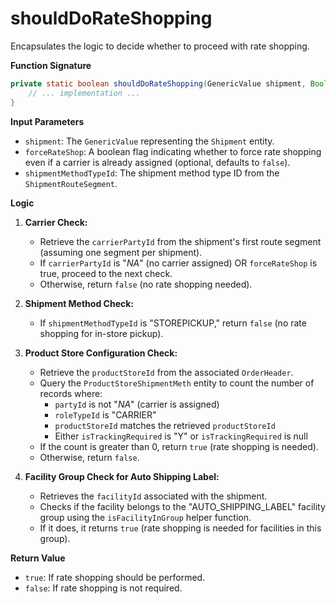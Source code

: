# shouldDoRateShopping

Encapsulates the logic to decide whether to proceed with rate shopping.

**Function Signature**

```java
private static boolean shouldDoRateShopping(GenericValue shipment, Boolean forceRateShop, String shipmentMethodTypeId) {
    // ... implementation ...
}
```

**Input Parameters**

*   `shipment`: The `GenericValue` representing the `Shipment` entity.
*   `forceRateShop`: A boolean flag indicating whether to force rate shopping even if a carrier is already assigned (optional, defaults to `false`).
*   `shipmentMethodTypeId`: The shipment method type ID from the `ShipmentRouteSegment`.

**Logic**

1.  **Carrier Check:**
    *   Retrieve the `carrierPartyId` from the shipment's first route segment (assuming one segment per shipment).
    *   If `carrierPartyId` is "_NA_" (no carrier assigned) OR `forceRateShop` is true, proceed to the next check.
    *   Otherwise, return `false` (no rate shopping needed).

2.  **Shipment Method Check:**
    *   If `shipmentMethodTypeId` is "STOREPICKUP," return `false` (no rate shopping for in-store pickup).

3.  **Product Store Configuration Check:**
    *   Retrieve the `productStoreId` from the associated `OrderHeader`.
    *   Query the `ProductStoreShipmentMeth` entity to count the number of records where:
        *   `partyId` is not "_NA_" (carrier is assigned)
        *   `roleTypeId` is "CARRIER"
        *   `productStoreId` matches the retrieved `productStoreId`
        *   Either `isTrackingRequired` is "Y" or `isTrackingRequired` is null
    *   If the count is greater than 0, return `true` (rate shopping is needed).
    *   Otherwise, return `false`.

4.  **Facility Group Check for Auto Shipping Label:**
    *   Retrieves the `facilityId` associated with the shipment.
    *   Checks if the facility belongs to the "AUTO_SHIPPING_LABEL" facility group using the `isFacilityInGroup` helper function.
    *   If it does, it returns `true` (rate shopping is needed for facilities in this group).


**Return Value**

*   `true`: If rate shopping should be performed.
*   `false`: If rate shopping is not required.


